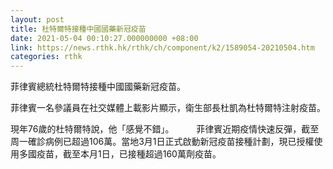```yaml
---
layout: post
title: 杜特爾特接種中國國藥新冠疫苗
date: 2021-05-04 00:10:27.000000000 +08:00
link: https://news.rthk.hk/rthk/ch/component/k2/1589054-20210504.htm
categories: rthk
---
```


菲律賓總統杜特爾特接種中國國藥新冠疫苗。

菲律賓一名參議員在社交媒體上載影片顯示，衛生部長杜凱為杜特爾特注射疫苗。

現年76歲的杜特爾特說，他「感覺不錯」。
　　
菲律賓近期疫情快速反彈，截至周一確診病例已超過106萬。當地3月1日正式啟動新冠疫苗接種計劃，現已授權使用多國疫苗，截至本月1日，已接種超過160萬劑疫苗。
